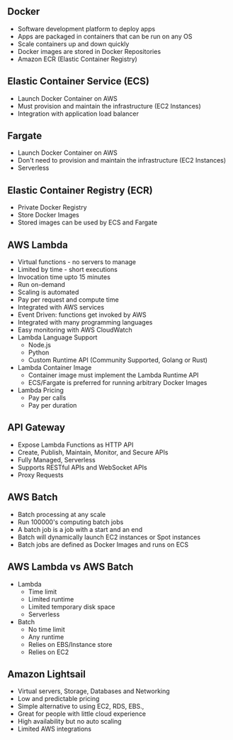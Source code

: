 ## Docker
- Software development platform to deploy apps
- Apps are packaged in containers that can be run on any OS
- Scale containers up and down quickly
- Docker images are stored in Docker Repositories
- Amazon ECR (Elastic Container Registry)

## Elastic Container Service (ECS)
- Launch Docker Container on AWS
- Must provision and maintain the infrastructure (EC2 Instances)
- Integration with application load balancer

## Fargate
- Launch Docker Container on AWS
- Don't need to provision and maintain the infrastructure (EC2 Instances)
- Serverless

## Elastic Container Registry (ECR)
- Private Docker Registry
- Store Docker Images
- Stored images can be used by ECS and Fargate

## AWS Lambda
- Virtual functions - no servers to manage
- Limited by time - short executions
- Invocation time upto 15 minutes
- Run on-demand
- Scaling is automated
- Pay per request and compute time
- Integrated with AWS services
- Event Driven: functions get invoked by AWS
- Integrated with many programming languages
- Easy monitoring with AWS CloudWatch
- Lambda Language Support
  - Node.js
  - Python
  - Custom Runtime API (Community Supported, Golang or Rust)
- Lambda Container Image
  - Container image must implement the Lambda Runtime API
  - ECS/Fargate is preferred for running arbitrary Docker Images
- Lambda Pricing
  - Pay per calls
  - Pay per duration

## API Gateway
- Expose Lambda Functions as HTTP API
- Create, Publish, Maintain, Monitor, and Secure APIs
- Fully Managed, Serverless
- Supports RESTful APIs and WebSocket APIs
- Proxy Requests
  
## AWS Batch
- Batch processing at any scale
- Run 100000's computing batch jobs
- A batch job is a job with a start and an end
- Batch will dynamically launch EC2 instances or Spot instances
- Batch jobs are defined as Docker Images and runs on ECS

## AWS Lambda vs AWS Batch
- Lambda
  - Time limit
  - Limited runtime
  - Limited temporary disk space
  - Serverless
- Batch
  - No time limit
  - Any runtime
  - Relies on EBS/Instance store
  - Relies on EC2

## Amazon Lightsail
- Virtual servers, Storage, Databases and Networking
- Low and predictable pricing
- Simple alternative to using EC2, RDS, EBS.,
- Great for people with little cloud experience
- High availability but no auto scaling
- Limited AWS integrations
